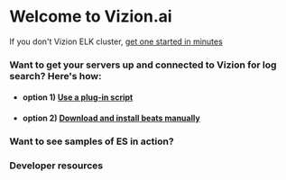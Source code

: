 # Welcome to Vizion.ai

If you don't Vizion ELK cluster, [get one started in minutes](https://app.vizion.ai)

### Want to get your servers up and connected to Vizion for log search? Here's how:

+ #### option 1) [Use a plug-in script](www.helloworld.neolms.com)

+ #### option 2) [Download and install beats manually](www.google.com)

### Want to see samples of ES in action?

### Developer resources
